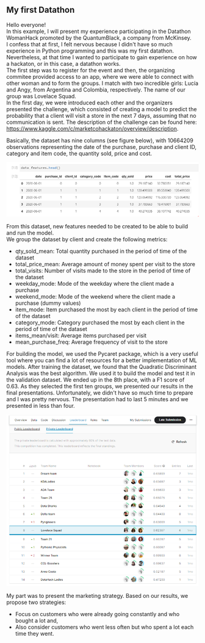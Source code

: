 ## My first Datathon
Hello everyone!  
In this example, I will present my experience participating in the Datathon WomanHack promoted by the QuantumBlack, a company from McKinsey.  
I confess that at first, I felt nervous because I didn't have so much experience in Python programming and this was my first datathon. Nevertheless, at that time I wanted to participate to gain experience on how a hackaton, or in this case, a datathon works.  
The first step was to register for the event and then, the organizing commitee provided access to an app, where we were able to connect with other woman and to form the groups. I match with two incredible girls: Lucía and Angy, from Argentina and Colombia, respectively. The name of our group was Lovelace Squad.   
In the first day, we were introduced each other and the organizers presented the challenge, which consisted of creating a model to predict the probability that a client will visit a store in the next 7 days, assuming that no communication is sent. The description of the challenge can be found here: https://www.kaggle.com/c/marketcohackaton/overview/description.  

Basically, the dataset has nine columns (see figure below), with 10664209 observations representing the date of the purchase, purchase and client ID, category and item code, the quantity sold, price and cost.  

<img src="https://github.com/neli12/screenshots-figures/blob/main/head_data.PNG" width="700" />  

From this dataset, new features needed to be created to be able to build and run the model.  
We group the dataset by client and create the following metrics:

- qty_sold_mean: Total quantity purchased in the period of time of the dataset
- total_price_mean: Average amount of money spent per visit to the store
- total_visits: Number of visits made to the store in the period of time of the dataset
- weekday_mode: Mode of the weekday where the client made a purchase
- weekend_mode: Mode of the weekend where the client made a purchase (dummy values)
- item_mode: Item purchased the most by each client in the period of time of the dataset
- category_mode: Category purchased the most by each client in the period of time of the dataset
- items_mean/visit: Average items purchased per visit
- mean_purchase_freq: Average frequency of visit to the store  

For building the model, we used the Pycaret package, which is a very useful tool where you can find a lot of resources for a better implementation of ML models. After training the dataset, we found that the Quadratic Discriminant Analysis was the best algorithm. We used it to build the model and test it in the validation dataset. 
We ended up in the 8th place, with a F1 score of 0.63. As they selected the first ten groups, we presented our results in the final presentations. Unfortunately, we didn't have so much time to prepare and I was pretty nervous. The presentation had to last 5 minutes and we presented in less than four.

<img src="https://github.com/neli12/screenshots-figures/blob/main/datathon_results.PNG" width="700" />

My part was to present the marketing strategy. Based on our results, we propose two strategies:
- Focus on customers who were already going constantly and who bought a lot and,
- Also consider customers who went less often but who spent a lot each time they went.
